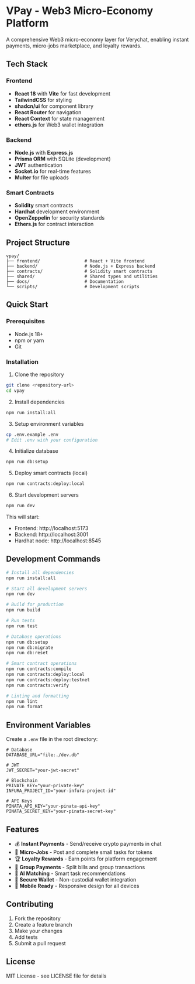 # VPay - Web3 Micro-Economy Platform

A comprehensive Web3 micro-economy layer for Verychat, enabling instant payments, micro-jobs marketplace, and loyalty rewards.

## Tech Stack

### Frontend
- **React 18** with **Vite** for fast development
- **TailwindCSS** for styling
- **shadcn/ui** for component library
- **React Router** for navigation
- **React Context** for state management
- **ethers.js** for Web3 wallet integration

### Backend
- **Node.js** with **Express.js**
- **Prisma ORM** with SQLite (development)
- **JWT** authentication
- **Socket.io** for real-time features
- **Multer** for file uploads

### Smart Contracts
- **Solidity** smart contracts
- **Hardhat** development environment
- **OpenZeppelin** for security standards
- **Ethers.js** for contract interaction

## Project Structure

```
vpay/
├── frontend/                 # React + Vite frontend
├── backend/                  # Node.js + Express backend
├── contracts/                # Solidity smart contracts
├── shared/                   # Shared types and utilities
├── docs/                     # Documentation
└── scripts/                  # Development scripts
```

## Quick Start

### Prerequisites
- Node.js 18+
- npm or yarn
- Git

### Installation

1. Clone the repository
```bash
git clone <repository-url>
cd vpay
```

2. Install dependencies
```bash
npm run install:all
```

3. Setup environment variables
```bash
cp .env.example .env
# Edit .env with your configuration
```

4. Initialize database
```bash
npm run db:setup
```

5. Deploy smart contracts (local)
```bash
npm run contracts:deploy:local
```

6. Start development servers
```bash
npm run dev
```

This will start:
- Frontend: http://localhost:5173
- Backend: http://localhost:3001
- Hardhat node: http://localhost:8545

## Development Commands

```bash
# Install all dependencies
npm run install:all

# Start all development servers
npm run dev

# Build for production
npm run build

# Run tests
npm run test

# Database operations
npm run db:setup
npm run db:migrate
npm run db:reset

# Smart contract operations
npm run contracts:compile
npm run contracts:deploy:local
npm run contracts:deploy:testnet
npm run contracts:verify

# Linting and formatting
npm run lint
npm run format
```

## Environment Variables

Create a `.env` file in the root directory:

```env
# Database
DATABASE_URL="file:./dev.db"

# JWT
JWT_SECRET="your-jwt-secret"

# Blockchain
PRIVATE_KEY="your-private-key"
INFURA_PROJECT_ID="your-infura-project-id"

# API Keys
PINATA_API_KEY="your-pinata-api-key"
PINATA_SECRET_KEY="your-pinata-secret-key"
```

## Features

- 💰 **Instant Payments** - Send/receive crypto payments in chat
- 💼 **Micro-Jobs** - Post and complete small tasks for tokens
- 🏆 **Loyalty Rewards** - Earn points for platform engagement
- 👥 **Group Payments** - Split bills and group transactions
- 🤖 **AI Matching** - Smart task recommendations
- 🔐 **Secure Wallet** - Non-custodial wallet integration
- 📱 **Mobile Ready** - Responsive design for all devices

## Contributing

1. Fork the repository
2. Create a feature branch
3. Make your changes
4. Add tests
5. Submit a pull request

## License

MIT License - see LICENSE file for details
